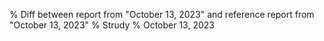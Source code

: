 % Diff between report from "October 13, 2023" and reference report from "October 13, 2023"
% Strudy
% October 13, 2023


